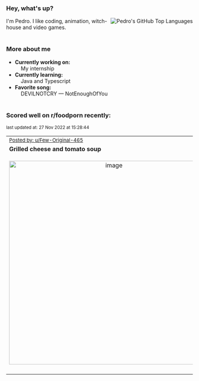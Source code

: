 ### Hey, what's up?
<img align="right" alt="Pedro's GitHub Top Languages" src="https://github-readme-stats.vercel.app/api/top-langs/?username=PedrosUsername&exclude_repo=HW2&layout=compact" />

I'm Pedro. I like coding, animation, witch-house and video games.<br><br>

### More about me
- **Currently working on:**  
&nbsp;&nbsp;&nbsp;&nbsp;My internship
- **Currently learning:**  
&nbsp;&nbsp;&nbsp;&nbsp;Java and Typescript
- **Favorite song:**  
&nbsp;&nbsp;&nbsp;&nbsp;DEVILNOTCRY — NotEnoughOfYou<br><br>

### Scored well on r/foodporn recently:

<p align="left"><sub>last updated at: 27 Nov 2022 at 15:28:44</sub></p>

|   |
| --- |
| <sub>[Posted by: u/Few-Original-465][source]</sub> |
| **Grilled cheese and tomato soup** | 
|<p align="center"> <img alt="image" src="https://i.redd.it/oo05kap8la2a1.jpg" width="550" /> </p>|
|   |

  



  
  
  
[linkedin]: https://linkedin.com/in/pedro-h-r-gomes-8a487b14a/
[gmail]: mailto:pilique11@gmail.com
[source]: https://reddit.com/r/FoodPorn/comments/z51qtn/grilled_cheese_and_tomato_soup/
[redditAPI]: https://www.reddit.com/dev/api/